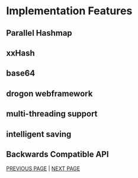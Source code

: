 # Implementation Features
## Parallel Hashmap
## xxHash
## base64
## drogon webframework
## multi-threading support
## intelligent saving
## Backwards Compatible API
[PREVIOUS PAGE](user_side.md) | [NEXT PAGE](../building.md)